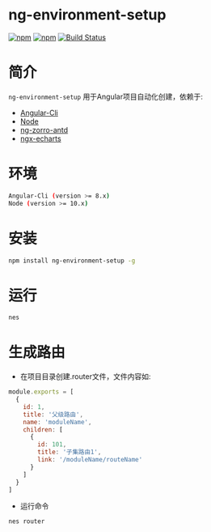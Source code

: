 # ng-environment-setup
<!-- Badges section here. -->
[![npm](https://img.shields.io/npm/v/ng-environment-setup.svg)](https://www.npmjs.com/package/ng-environment-setup)
[![npm](https://img.shields.io/npm/dm/ng-environment-setup.svg)](https://www.npmjs.com/package/ng-environment-setup)
[![Build Status](https://travis-ci.org/phinney001/ng-environment-setup.svg?branch=master)](https://travis-ci.org/phinney001/ng-environment-setup)

# 简介
`ng-environment-setup` 用于Angular项目自动化创建，依赖于:
+ [Angular-Cli](https://github.com/angular/angular-cli)
+ [Node](https://nodejs.org/en/)
+ [ng-zorro-antd](https://ng.ant.design/docs/introduce/zh)
+ [ngx-echarts](https://github.com/xieziyu/ngx-echarts)

# 环境
  ```bash
  Angular-Cli (version >= 8.x)
  Node (version >= 10.x)
  ```

# 安装
  ```bash
  npm install ng-environment-setup -g
  ```

# 运行
  ```bash
  nes
  ```
# 生成路由
  + 在项目目录创建.router文件，文件内容如: 
  ```javascript
  module.exports = [
    {
      id: 1,
      title: '父级路由',
      name: 'moduleName',
      children: [
        {
          id: 101,
          title: '子集路由1',
          link: '/moduleName/routeName'
        }
      ]
    }
  ]
  ```
  + 运行命令
  ```bash
  nes router
  ```
